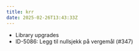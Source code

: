 ```yaml
---
title: krr
date: 2025-02-26T13:43:33Z
---
```

- Library upgrades
- ID-5086: Legg til nullsjekk på vergemål (#347)


